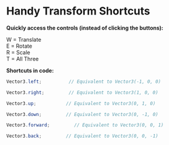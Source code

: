 # Handy Transform Shortcuts

**Quickly access the controls \(instead of clicking the buttons\):**

W = Translate  
E = Rotate  
R = Scale  
T = All Three

**Shortcuts in code:**

```csharp
Vector3.left;          // Equivalent to Vector3(-1, 0, 0)
```

```csharp
Vector3.right;         // Equivalent to Vector3(1, 0, 0)
```

```csharp
Vector3.up;           // Equivalent to Vector3(0, 1, 0)
```

```csharp
Vector3.down;         // Equivalent to Vector3(0, -1, 0)
```

```csharp
Vector3.forward;         // Equivalent to Vector3(0, 0, 1)
```

```csharp
Vector3.back;         // Equivalent to Vector3(0, 0, -1)
```

